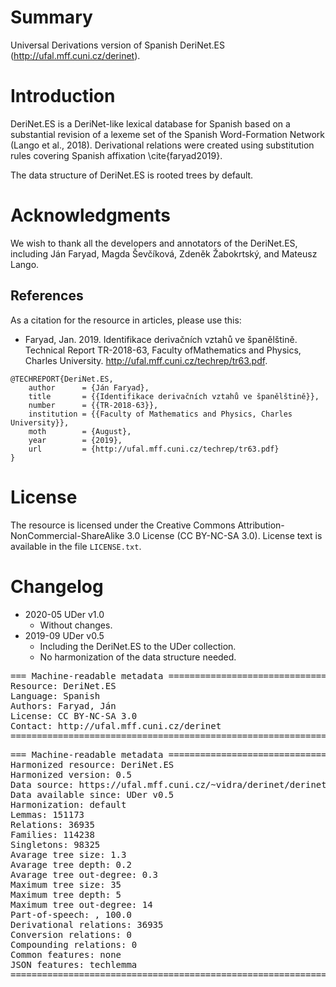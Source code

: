 # Summary

Universal Derivations version of Spanish DeriNet.ES (http://ufal.mff.cuni.cz/derinet).


# Introduction

DeriNet.ES is a DeriNet-like lexical database for Spanish based on a substantial revision of a lexeme set of the Spanish Word-Formation Network (Lango et al., 2018). Derivational relations were created using substitution rules covering Spanish affixation \cite{faryad2019}.

The data structure of DeriNet.ES is rooted trees by default.


# Acknowledgments

We wish to thank all the developers and annotators of the DeriNet.ES, including Ján Faryad, Magda Ševčíková, Zdeněk Žabokrtský, and Mateusz Lango.


## References

As a citation for the resource in articles, please use this:

* Faryad, Jan. 2019. Identifikace derivačních vztahů ve španělštině. Technical Report TR-2018-63, Faculty ofMathematics and Physics, Charles University. http://ufal.mff.cuni.cz/techrep/tr63.pdf.

```
@TECHREPORT{DeriNet.ES,
    author      = {Ján Faryad},
    title       = {{Identifikace derivačních vztahů ve španělštině}},
    number      = {{TR-2018-63}},
    institution = {{Faculty of Mathematics and Physics, Charles University}},
    moth        = {August},
    year        = {2019},
    url         = {http://ufal.mff.cuni.cz/techrep/tr63.pdf}
}
```


# License

The resource is licensed under the Creative Commons Attribution-NonCommercial-ShareAlike 3.0 License (CC BY-NC-SA 3.0).
License text is available in the file `LICENSE.txt`.


# Changelog

* 2020-05 UDer v1.0
    * Without changes.
* 2019-09 UDer v0.5
    * Including the DeriNet.ES to the UDer collection.
    * No harmonization of the data structure needed.


<pre>
=== Machine-readable metadata =================================================
Resource: DeriNet.ES
Language: Spanish
Authors: Faryad, Ján
License: CC BY-NC-SA 3.0
Contact: http://ufal.mff.cuni.cz/derinet
===============================================================================
</pre>

<pre>
=== Machine-readable metadata =================================================
Harmonized resource: DeriNet.ES
Harmonized version: 0.5
Data source: https://ufal.mff.cuni.cz/~vidra/derinet/derinet-es-2019-05-10.tsv
Data available since: UDer v0.5
Harmonization: default
Lemmas: 151173
Relations: 36935
Families: 114238
Singletons: 98325
Avarage tree size: 1.3
Avarage tree depth: 0.2
Avarage tree out-degree: 0.3
Maximum tree size: 35
Maximum tree depth: 5
Maximum tree out-degree: 14
Part-of-speech: , 100.0
Derivational relations: 36935
Conversion relations: 0
Compounding relations: 0
Common features: none
JSON features: techlemma
===============================================================================
</pre>

